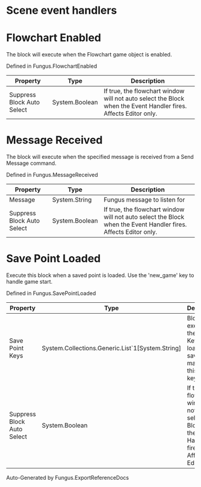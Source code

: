 # Scene event handlers

# Flowchart Enabled
The block will execute when the Flowchart game object is enabled.

Defined in Fungus.FlowchartEnabled

Property | Type | Description
 --- | --- | ---
Suppress Block Auto Select | System.Boolean | If true, the flowchart window will not auto select the Block when the Event Handler fires. Affects Editor only.

# Message Received
The block will execute when the specified message is received from a Send Message command.

Defined in Fungus.MessageReceived

Property | Type | Description
 --- | --- | ---
Message | System.String | Fungus message to listen for
Suppress Block Auto Select | System.Boolean | If true, the flowchart window will not auto select the Block when the Event Handler fires. Affects Editor only.

# Save Point Loaded
Execute this block when a saved point is loaded. Use the 'new_game' key to handle game start.

Defined in Fungus.SavePointLoaded

Property | Type | Description
 --- | --- | ---
Save Point Keys | System.Collections.Generic.List`1[System.String] | Block will execute if the Save Key of the loaded save point matches this save key.
Suppress Block Auto Select | System.Boolean | If true, the flowchart window will not auto select the Block when the Event Handler fires. Affects Editor only.

Auto-Generated by Fungus.ExportReferenceDocs
